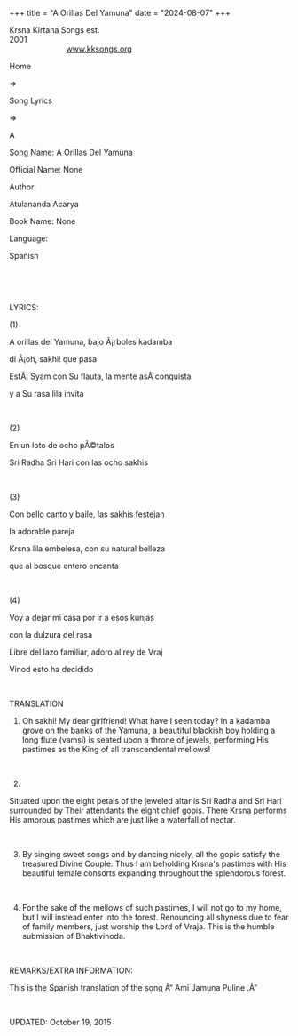 +++ 
title = "A Orillas Del Yamuna"
date = "2024-08-07"
+++

Krsna Kirtana Songs est.
2001                                                                                                                                    
            
www.kksongs.org








Home
 
⇒
 
Song
Lyrics


⇒
 
A


Song
Name: A Orillas Del Yamuna


Official
Name: None


Author:

Atulananda Acarya


Book
Name: None


Language:

Spanish


 






















 


LYRICS:


(1)


A
orillas del Yamuna, bajo Ã¡rboles kadamba


di
Â¡oh, sakhi! que pasa


EstÃ¡
Syam con Su flauta, la mente asÃ­ conquista


y a Su
rasa lila invita


 


(2)


En un
loto de ocho pÃ©talos


Sri
Radha Sri Hari con las ocho sakhis


 


(3)


Con
bello canto y baile, las sakhis festejan


la
adorable pareja


Krsna
lila embelesa, con su natural belleza


que al
bosque entero encanta


 


(4)


Voy a
dejar mi casa por ir a esos kunjas


con la
dulzura del rasa


Libre
del lazo familiar, adoro al rey de Vraj


Vinod
esto ha decidido


 


TRANSLATION


1) Oh sakhi!
My dear girlfriend! What have I seen today? In a kadamba grove on the banks of
the Yamuna, a beautiful blackish boy holding a long flute (vamsi) is seated
upon a throne of jewels, performing His pastimes as the King of all
transcendental mellows!


 


2)
Situated upon the eight petals of the jeweled altar is Sri Radha and Sri Hari
surrounded by Their attendants the eight chief gopis. There Krsna performs His
amorous pastimes which are just like a waterfall of nectar.


 


3) By
singing sweet songs and by dancing nicely, all the gopis satisfy the treasured
Divine Couple. Thus I am beholding Krsna's pastimes with His beautiful female
consorts expanding throughout the splendorous forest.


 


4) For
the sake of the mellows of such pastimes, I will not go to my home, but I will
instead enter into the forest. Renouncing all shyness due to fear of family
members, just worship the Lord of Vraja. This is the humble submission of
Bhaktivinoda.


 


REMARKS/EXTRA
INFORMATION:


This
is the Spanish translation of the song Â“
Ami Jamuna Puline
.Â”


 


UPDATED:
 October 19, 2015
